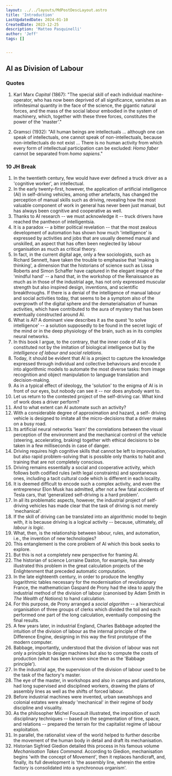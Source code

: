 ```yaml
---
layout: ../../layouts/MdPostDescLayout.astro
title: 'Introduction'
LastUpdatedDate: 2024-01-10
CreatedDate: 2023-12-25
description: 'Matteo Pasquinelli'
author: 'Jeff'
tags: []


---
```

## AI as Division of Labour
### Quotes
1. Karl Marx *Capital* (1867): "The special skill of each individual machine-operator, who has now been deprived of all significance, vanishes as an infinitesimal quantity in the face of the science, the gigantic natural forces, and the mass of the social labour embodied in the system of machinery, which, together with these three forces, constitutes the power of the 'master'."

1. Gramsci (1932): "All human beings are intellectuals ... although one can speak of intellectuals, one cannot speak of non-intellectuals, because non-intellectuals do not exist ... There is no human activity from which every form of intellectual participation can be excluded: *Homo faber* cannot be separated from *homo sapiens*."


### 10 JH Break
1. In the twentieth century, few would have ever defined a truck driver as a 'cognitive worker', an intellectual. 
1. In the early twenty-first, however, the application of artificial intelligence (AI) in self-driving vehicles, among other artefacts, has changed the perception of manual skills such as driving, revealing how the most valuable component of work in general has never been just manual, but has always been cognitive and cooperative as well. 
1. Thanks to AI research -- we must acknowledge it -- truck drivers have reached the pantheon of intelligentsia. 
1. It is a paradox -- a bitter political revelation -- that the most zealous development of automation has shown how much 'intelligence' is expressed by activities and jobs that are usually deemed manual and unskilled, an aspect that has often been neglected by labour organisation as much as critical theory. 
1. In fact, in the current digital age, only a few sociologists, such as Richard Sennett, have taken the trouble to emphasise that 'making is thinking', a dimension that the historians of science such as Lissa Roberts and Simon Schaffer have captured in the elegant image of the 'mindful hand' -- a hand that, in the workshop of the Renaissance as much as in those of the industrial age, has not only expressed muscular strength but also inspired design, inventions, and scientific breakthroughs. If there is a denial of the intelligence of manual labour and social activities today, that seems to be a symptom also of the overgrowth of the digital sphere and the dematerialisation of human activities, which have contributed to the aura of mystery that has been eventually constructed around AI.  
1. What is AI? A dominant view describes it as the quest 'to solve intelligence' -- a solution supposedly to be found in the secret logic of the mind or in the deep physiology of the brain, such as in its complex neural networks. 
1. In this book I argue, to the contrary, that the inner code of AI is constituted not by the imitation of biological intelligence but by the *intelligence of labour and social relations*. 
1. Today, it should be evident that AI is a project to capture the knowledge expressed through individual and collective behaviours and encode it into algorithmic models to automate the most diverse tasks: from image recognition and object manipulation to language translation and decision-making. 
1. As in a typical effect of ideology, the 'solution' to the enigma of AI is in front of our eyes, but nobody can see it -- nor does anybody want to.
1. Let us return to the contested project of the self-driving car. What kind of work does a driver perform? 
1. And to what extent can AI automate such an activity? 
1. With a considerable degree of approximation and hazard, a self- driving vehicle is designed to imitate all the micro-decisions that a driver makes on a busy road. 
1. Its artificial neural networks 'learn' the correlations between the visual perception of the environment and the mechanical control of the vehicle (steering, accelerating, braking) together with ethical decisions to be taken in a few milliseconds in case of danger. 
1. Driving requires high cognitive skills that cannot be left to improvisation, but also rapid problem-solving that is possible only thanks to habit and training that are not completely conscious. 
1. Driving remains essentially a social and cooperative activity, which follows both codified rules (with legal constraints) and spontaneous ones, including a tacit cultural code which is different in each locality. 
1. It is deemed difficult to encode such a complex activity, and even the entrepreneur Elon Musk has admitted, after not a few fatal accidents of Tesla cars, that 'generalized self-driving is a hard problem'. 
1. In all its problematic aspects, however, the industrial project of self-driving vehicles has made clear that the task of driving is not merely 'mechanical'. 
1. If the skill of driving can be translated into an algorithmic model to begin with, it is because driving is a logical activity -- because, ultimately, *all labour is logic*.  
1. What, then, is the relationship between labour, rules, and automation, i.e., the invention of new technologies? 
1. This entanglement is the core problem of AI which this book seeks to explore. 
1. But this is not a completely new perspective for framing AI. 
1. The historian of science Lorraine Daston, for example, has already illustrated this problem in the great calculation projects of the Enlightenment that preceded automatic computation. 
1. In the late eighteenth century, in order to produce the lengthy logarithmic tables necessary for the modernisation of revolutionary France, the mathematician Gaspard de Prony had the idea to apply the industrial method of the division of labour (canonised by Adam Smith in *The Wealth of Nations*) to hand calculation. 
1. For this purpose, de Prony arranged a *social algorithm* -- a hierarchical organisation of three groups of clerks which divided the toil and each performed one part of the long calculation, eventually composing the final results. 
1. A few years later, in industrial England, Charles Babbage adopted the intuition of the division of labour as the internal principle of the Difference Engine, designing in this way the first prototype of the modern computer. 
1. Babbage, importantly, understood that the division of labour was not only a principle to design machines but also to compute the costs of production (what has been known since then as the 'Babbage principle').  
1. In the industrial age, the supervision of the division of labour used to be the task of the factory's master. 
1. The eye of the master, in workshops and also in camps and plantations, had long supervised and disciplined workers, drawing the plans of assembly lines as well as the shifts of forced labour. 
1. Before industrial machines were invented, urban sweatshops and colonial estates were already 'mechanical' in their regime of body discipline and visuality. 
1. As the philosopher Michel Foucault illustrated, the imposition of such disciplinary techniques -- based on the segmentation of time, space, and relations -- prepared the terrain for the capitalist regime of labour exploitation. 
1. In parallel, the rationalist view of the world helped to further describe the movement of the human body in detail and draft its mechanisation. 
1. Historian Sigfried Giedion detailed this process in his famous volume *Mechanisation Takes Command*. According to Giedion, mechanisation begins 'with the concept of Movement', then it replaces handicraft, and, finally, its full development is 'the assembly line, wherein the entire factory is consolidated into a synchronous organism'.
